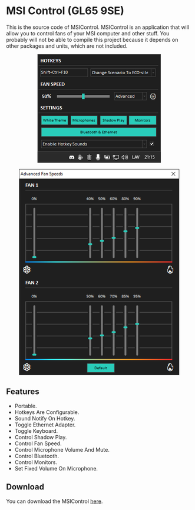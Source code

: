 # MSI Control (GL65 9SE)

This is the source code of MSIControl. MSIControl is an application that will allow you to control fans of your MSI computer and other stuff. You probably will not be able to compile this project because it depends on other packages and units, which are not included.

<p align="center"><img width="335" height="295" src="-(RES)-/Example.png"></p>
<p align="center"><img width="435" height="560" src="-(RES)-/Example2.png"></p>

## Features

- Portable.
- Hotkeys Are Configurable.
- Sound Notify On Hotkey.
- Toggle Ethernet Adapter.
- Toggle Keyboard.
- Control Shadow Play.
- Control Fan Speed.
- Control Microphone Volume And Mute.
- Control Bluetooth.
- Control Monitors.
- Set Fixed Volume On Microphone.

## Download
You can download the MSIControl [here](https://github.com/serbinskis/Delphi/raw/master/MSIControl/MSIControl.exe).
